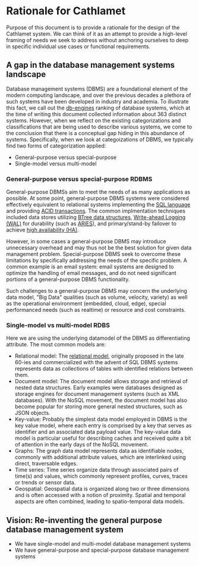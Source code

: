 # Rationale for Cathlamet

Purpose of this document is to provide a rationale for the design of the Cathlamet system. We can think of it as
an attempt to provide a high-level framing of needs we seek to address without anchoring ourselves to deep in
specific individual use cases or functional requirements.

## A gap in the database management systems landscape

Database management systems (DBMS) are a foundational element of the modern computing landscape, and over
the previous decades a plethora of such systems have been developed in industry and academia. To illustrate this fact,
we call out the [db-engines](https://db-engines.com/en/ranking) ranking of database systems, which at the time of 
writing this document collected information about 363 distinct systems. However, when we  reflect on the existing 
categorizations and classifications that are being used to describe various systems, we come to the conclusion that
there is a conceptual gap hiding in this abundance of systems. Specifically, when we look at categoizations of DBMS,
we typically find two forms of categorization applied:

- General-purpose versus special-purpose
- Single-model versus multi-model

### General-purpose versus special-purpose RDBMS

General-purpose DBMSs aim to meet the needs of as many applications as possible. At some point, general-purpose DBMS systems were considered effectively equivalent to relational systems implementing 
the [SQL language](https://en.wikipedia.org/wiki/SQL) and providing 
[ACID transactions](https://en.wikipedia.org/wiki/ACID). The common implmentation techniques included data stores 
utilizing [BTree data structures](https://en.wikipedia.org/wiki/B-tree), 
[Write-ahead Logging (WAL)](https://en.wikipedia.org/wiki/Write-ahead_logging) for durability (such as 
[ARIES](https://en.wikipedia.org/wiki/Algorithms_for_Recovery_and_Isolation_Exploiting_Semantics)), and primary/stand-by 
failover to achieve [high availability (HA)](https://en.wikipedia.org/wiki/High_availability).

However, in some cases a general-purpose DBMS may introduce unnecessary overhead and may thus not be the best solution 
for given data management problem. Special-purpose DBMS seek to overcome these limitations by specifically addressing 
the needs of the specific problem. A common example is an email system: email systems are designed to optimize the 
handling of email messages, and do not need significant portions of a general-purpose DBMS functionality.

Such challenges to a general-purpose DBMS may concern the underlying data model, "Big Data" qualities (such as
volume, velocity, variety) as well as the operational environment (embedded, cloud, edge), special performanced needs
(such as realtime) or resource and cost constraints. 

### Single-model vs multi-model RDBS

Here we are using the underlying datamodel of the DBMS as differentiating attribute. The most common models are:

- Relational model: The [relational model](https://en.wikipedia.org/wiki/Relational_model), originally proposed 
    in the late 60-ies and commercialized with the advent of SQL DBMS systems represents data as collections of
    tables with identified relations between them.
- Document model: The document model allows storage and retrieval of nested data structures. Early examples were
    databases designed as storage engines for document management systems (such as XML databases). With the NoSQL
    movement, the document model has also become popular for storing more general nested structures, such as JSON 
    objects.
- Key-value: Probably the simplest data model employed in DBMS is the key value model, where each entry is comprised
    by a key that serves as identifier and an associated data payload value. The key-value data model is particular
    useful for describing caches and received quite a bit of attention in the early days of the NoSQL movement.
- Graphs: The graph data model represents data as identifiable nodes, commonly with additional attribute values, which
    are interlinked using direct, traversable edges. 
- Time series: Time series organize data through associated pairs of time(s) and values, which commonly represent 
    profiles, curves, traces or trends or sensor data.
- Geospatial: Geospatial data is organized along two or three dimensions and is often accessed with a notion of proximity.
    Spatial and temporal aspects are often combined, leading to spatio-temporal data models.

## Vision: Re-inventing the general purpose database management system


- We have single-model and multi-model database management systems
- We have general-purpose and special-purpose database management systems
